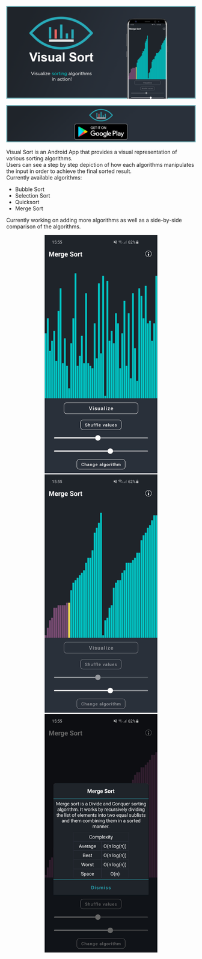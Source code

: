 <p align="center"> <img src="Design Documents/Banner.png"/> </p>
<p align="center"> <img src="Design Documents/googleplay.png" href="https://play.google.com/store/apps/details?id=ro.lincap.visualsort"/> </p>
Visual Sort is an Android App that provides a visual representation of various sorting algorithms. <br/>
Users can see a step by step depiction of how each algorithms manipulates the input in order to achieve the final sorted result. <br/>
Currently available algorithms:

* Bubble Sort <br/>
* Selection Sort <br/>
* Quicksort <br/>
* Merge Sort <br/>

Currently working on adding more algorithms as well as a side-by-side comparison of the algorithms.

<p align="center"> <img src="Design Documents/Screenshot_base.jpg" width=300px/>   <img src="Design Documents/Screenshot_sorting.jpg" width=300px/>   <img src="Design Documents/Screenshot_info.jpg" width=300px/> </p>
